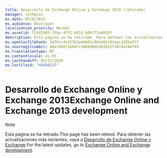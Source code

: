 ```yaml
---
title: Desarrollo de Exchange Online y Exchange 2013 (retirado)
manager: sethgros
ms.date: 03/9/2015
ms.audience: Developer
localization_priority: Normal
ms.assetid: f33d1093-75ba-4ff2-8d15-b0bf73a401bf
description: Esta página se ha retirado. Para obtener las actualizaciones más recientes, vaya al tema Desarrollo de Exchange Online y Exchange.
ms.openlocfilehash: 16f6cc4a317b2eeb661c0bbd81192aac292ba377
ms.sourcegitcommit: 88ec988f2bb67c1866d06b361615f3674a24e795
ms.translationtype: MT
ms.contentlocale: es-ES
ms.lasthandoff: 05/31/2020
ms.locfileid: "44456237"
---
```

# <a name="exchange-online-and-exchange-2013-development"></a><span data-ttu-id="13edf-104">Desarrollo de Exchange Online y Exchange 2013</span><span class="sxs-lookup"><span data-stu-id="13edf-104">Exchange Online and Exchange 2013 development</span></span>

> [!NOTE] 
> <span data-ttu-id="13edf-105">Esta página se ha retirado.</span><span class="sxs-lookup"><span data-stu-id="13edf-105">This page has been retired.</span></span> <span data-ttu-id="13edf-106">Para obtener las actualizaciones más recientes, vaya a [Desarrollo de Exchange Online y Exchange](exchange-server-development.md).</span><span class="sxs-lookup"><span data-stu-id="13edf-106">For the latest updates, go to [Exchange Online and Exchange development](exchange-server-development.md).</span></span>

